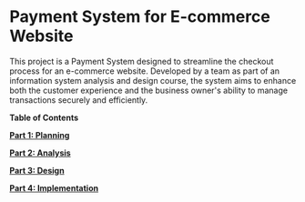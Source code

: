 # Payment System for E-commerce Website
This project is a Payment System designed to streamline the checkout process for an e-commerce website. Developed by a team as part of an information system analysis and design course, the system aims to enhance both the customer experience and the business owner's ability to manage transactions securely and efficiently.

**Table of Contents**

[**Part 1: Planning**](Planning.md) 

[**Part 2: Analysis**](Analysis.md) 

[**Part 3: Design**](Design) 

[**Part 4: Implementation**](Implementation) 
